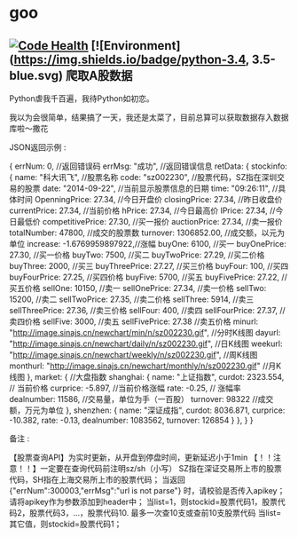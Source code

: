 # goo
[![Code Health](https://landscape.io/github/gc313/goo/master/landscape.svg?style=flat)](https://landscape.io/github/gc313/goo/master)
[![Environment](https://img.shields.io/badge/python-3.4, 3.5-blue.svg)
爬取A股数据
-----------------
Python虐我千百遍，我待Python如初恋。

我以为会很简单，结果搞了一天，我还是太菜了，目前总算可以获取数据存入数据库啦～撒花


 JSON返回示例 :

{
  errNum: 0,     //返回错误码
  errMsg: "成功", //返回错误信息
  retData: {
      stockinfo: {
      name: "科大讯飞", //股票名称
      code: "sz002230", //股票代码，SZ指在深圳交易的股票
      date: "2014-09-22", //当前显示股票信息的日期
      time: "09:26:11",   //具体时间
      OpenningPrice: 27.34, //今日开盘价
      closingPrice: 27.34,  //昨日收盘价
      currentPrice: 27.34,  //当前价格
      hPrice: 27.34,        //今日最高价
      lPrice: 27.34,       //今日最低价
      competitivePrice: 27.30, //买一报价
      auctionPrice: 27.34,   //卖一报价
      totalNumber: 47800,    //成交的股票数
      turnover: 1306852.00,  //成交额，以元为单位
      increase: -1.6769959897922,//涨幅
      buyOne: 6100,      //买一 
      buyOnePrice: 27.30, //买一价格
      buyTwo: 7500,  //买二
      buyTwoPrice: 27.29, //买二价格
      buyThree: 2000,   //买三
      buyThreePrice: 27.27,  //买三价格
      buyFour: 100,    //买四
      buyFourPrice: 27.25, //买四价格
      buyFive: 5700,     //买五
      buyFivePrice: 27.22,  //买五价格
      sellOne: 10150,       //卖一
      sellOnePrice: 27.34,  //卖一价格
      sellTwo: 15200,      //卖二
      sellTwoPrice: 27.35,  //卖二价格
      sellThree: 5914,     //卖三
      sellThreePrice: 27.36, //卖三价格
      sellFour: 400,        //卖四
      sellFourPrice: 27.37,  //卖四价格
      sellFive: 3000,       //卖五
      sellFivePrice: 27.38   //卖五价格
      minurl: "http://image.sinajs.cn/newchart/min/n/sz002230.gif", //分时K线图
      dayurl: "http://image.sinajs.cn/newchart/daily/n/sz002230.gif", //日K线图
      weekurl: "http://image.sinajs.cn/newchart/weekly/n/sz002230.gif", //周K线图
      monthurl: "http://image.sinajs.cn/newchart/monthly/n/sz002230.gif" //月K线图
   },
   market: {    //大盘指数
      shanghai: {
          name: "上证指数",
          curdot: 2323.554, // 当前价格
          curprice: -5.897,  //当前价格涨幅
          rate: -0.25,    // 涨幅率
          dealnumber: 11586,  //交易量，单位为手（一百股）
          turnover: 98322   //成交额，万元为单位
      },
     shenzhen: {
          name: "深证成指",
          curdot: 8036.871,
          curprice: -10.382,
          rate: -0.13,
          dealnumber: 1083562,
          turnover: 126854
      }
   },
  }
}

备注 :

【股票查询API】为实时更新，从开盘到停盘时间，更新延迟小于1min
【！！注意！！】一定要在查询代码前注明sz/sh（小写） SZ指在深证交易所上市的股票代码，SH指在上海交易所上市的股票代码；
当返回{"errNum":300003,"errMsg":"url is not parse"} 时，请校验是否传入apikey； 请将apikey作为参数添加到header中；
当list=1，则stockid=股票代码1，股票代码2，股票代码3，...，股票代码10.  最多一次查10支或查前10支股票代码
当list=其它值，则stockid=股票代码1；


